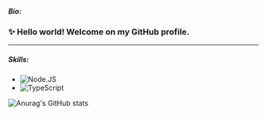 ##### Bio: 
### ✨ Hello world! Welcome on my GitHub profile.
--- 

##### Skills:
-   ![Node.JS](https://img.shields.io/badge/-Node.JS-black?style=flat-square&logo=Node.js)
-   ![TypeScript](https://img.shields.io/badge/-TypeScript-black?style=flat-square&logo=TypeScript)


![Anurag's GitHub stats](https://github-readme-stats.vercel.app/api?username=kankajm&show_icons=true&theme=tokyonight)
